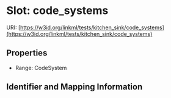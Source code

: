 # Slot: code_systems

URI: [https://w3id.org/linkml/tests/kitchen_sink/code_systems](https://w3id.org/linkml/tests/kitchen_sink/code_systems)



<!-- no inheritance hierarchy -->


## Properties

 * Range: CodeSystem



## Identifier and Mapping Information





